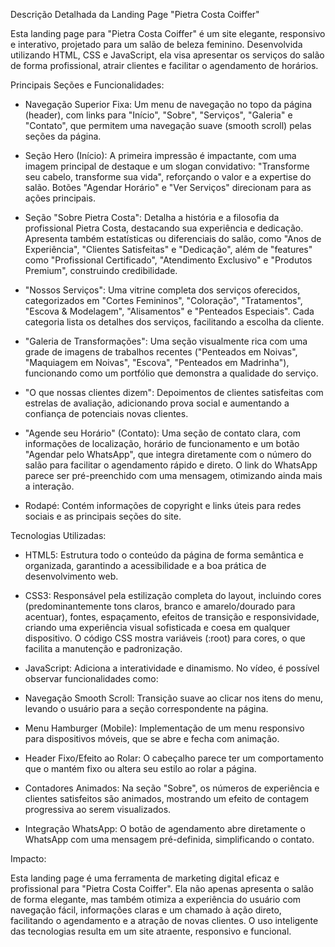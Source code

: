 Descrição Detalhada da Landing Page "Pietra Costa Coiffer"

Esta landing page para "Pietra Costa Coiffer" é um site elegante, responsivo e interativo, projetado para um salão de beleza feminino. Desenvolvida utilizando HTML, CSS e JavaScript, ela visa apresentar os serviços do salão de forma profissional, atrair clientes e facilitar o agendamento de horários.

Principais Seções e Funcionalidades:

- Navegação Superior Fixa: Um menu de navegação no topo da página (header), com links para "Início", "Sobre", "Serviços", "Galeria" e "Contato", que permitem uma navegação suave (smooth scroll) pelas seções da página.

- Seção Hero (Início): A primeira impressão é impactante, com uma imagem principal de destaque e um slogan convidativo: "Transforme seu cabelo, transforme sua vida", reforçando o valor e a expertise do salão. Botões "Agendar Horário" e "Ver Serviços" direcionam para as ações principais.

- Seção "Sobre Pietra Costa": Detalha a história e a filosofia da profissional Pietra Costa, destacando sua experiência e dedicação. Apresenta também estatísticas ou diferenciais do salão, como "Anos de Experiência", "Clientes Satisfeitas" e "Dedicação", além de "features" como "Profissional Certificado", "Atendimento Exclusivo" e "Produtos Premium", construindo credibilidade.

- "Nossos Serviços": Uma vitrine completa dos serviços oferecidos, categorizados em "Cortes Femininos", "Coloração", "Tratamentos", "Escova & Modelagem", "Alisamentos" e "Penteados Especiais". Cada categoria lista os detalhes dos serviços, facilitando a escolha da cliente.

- "Galeria de Transformações": Uma seção visualmente rica com uma grade de imagens de trabalhos recentes ("Penteados em Noivas", "Maquiagem em Noivas", "Escova", "Penteados em Madrinha"), funcionando como um portfólio que demonstra a qualidade do serviço.

- "O que nossas clientes dizem": Depoimentos de clientes satisfeitas com estrelas de avaliação, adicionando prova social e aumentando a confiança de potenciais novas clientes.

- "Agende seu Horário" (Contato): Uma seção de contato clara, com informações de localização, horário de funcionamento e um botão "Agendar pelo WhatsApp", que integra diretamente com o número do salão para facilitar o agendamento rápido e direto. O link do WhatsApp parece ser pré-preenchido com uma mensagem, otimizando ainda mais a interação.

- Rodapé: Contém informações de copyright e links úteis para redes sociais e as principais seções do site.

Tecnologias Utilizadas:

- HTML5: Estrutura todo o conteúdo da página de forma semântica e organizada, garantindo a acessibilidade e a boa prática de desenvolvimento web.

- CSS3: Responsável pela estilização completa do layout, incluindo cores (predominantemente tons claros, branco e amarelo/dourado para acentuar), fontes, espaçamento, efeitos de transição e responsividade, criando uma experiência visual sofisticada e coesa em qualquer dispositivo. O código CSS mostra variáveis (:root) para cores, o que facilita a manutenção e padronização.

- JavaScript: Adiciona a interatividade e dinamismo. No vídeo, é possível observar funcionalidades como:

- Navegação Smooth Scroll: Transição suave ao clicar nos itens do menu, levando o usuário para a seção correspondente na página.

- Menu Hamburger (Mobile): Implementação de um menu responsivo para dispositivos móveis, que se abre e fecha com animação.

- Header Fixo/Efeito ao Rolar: O cabeçalho parece ter um comportamento que o mantém fixo ou altera seu estilo ao rolar a página.

- Contadores Animados: Na seção "Sobre", os números de experiência e clientes satisfeitos são animados, mostrando um efeito de contagem progressiva ao serem visualizados.

- Integração WhatsApp: O botão de agendamento abre diretamente o WhatsApp com uma mensagem pré-definida, simplificando o contato.

Impacto:

Esta landing page é uma ferramenta de marketing digital eficaz e profissional para "Pietra Costa Coiffer". Ela não apenas apresenta o salão de forma elegante, mas também otimiza a experiência do usuário com navegação fácil, informações claras e um chamado à ação direto, facilitando o agendamento e a atração de novas clientes. O uso inteligente das tecnologias resulta em um site atraente, responsivo e funcional.
